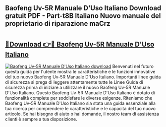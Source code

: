 ## Baofeng Uv-5R Manuale D'Uso Italiano Download gratuit PDF - Part-t8B Italiano Nuovo manuale del proprietario di riparazione maCrz

# <h2><a href="http://dffx9th.blite.top/?on=Baofeng+Uv-5R+Manuale+D%27Uso+Italiano">🔗Download 👉🔴 Baofeng Uv-5R Manuale D'Uso Italiano</a></h2>

[![Baofeng Uv-5R Manuale D'Uso Italiano download](https://i.imgur.com/lujVjoI.png)](http://dffx9th.blite.top/?on=Baofeng+Uv-5R+Manuale+D%27Uso+Italiano)
Benvenuti nel futuro questa guida per l'utente mostra le caratteristiche e le funzioni innovative del tuo nuovo Baofeng Uv-5R Manuale D'Uso Italiano. Importanti linee guida di sicurezza si prega di leggere attentamente tutte le Linee Guida di sicurezza prima di iniziare a utilizzare il nuovo Baofeng Uv-5R Manuale D'Uso Italiano. Questo Baofeng Uv-5R Manuale D'Uso Italiano è dotato di funzionalità complete per soddisfare le diverse esigenze. Riteniamo che Baofeng Uv-5R Manuale D'Uso Italiano sia stata una guida essenziale alla tua ricerca per comprendere le caratteristiche e le capacità del tuo nuovo articolo. Se hai bisogno di aiuto o hai domande, il nostro team di assistenza clienti è sempre a tua disposizione.

